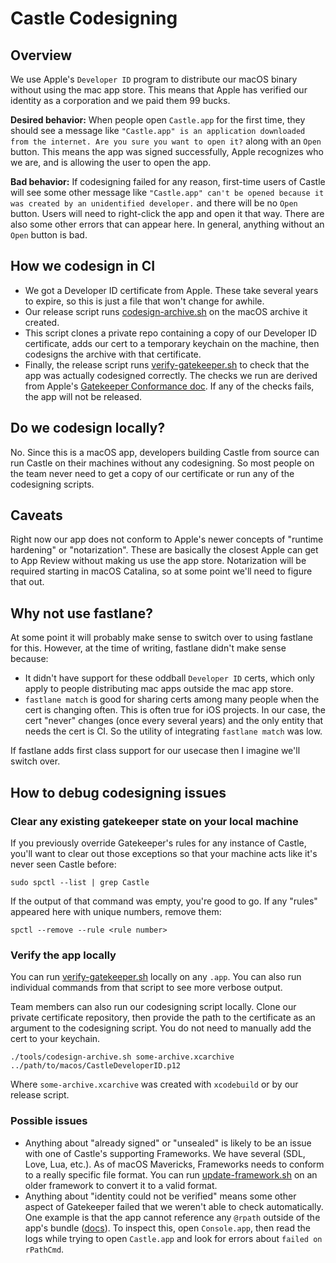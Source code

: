 # Castle Codesigning

## Overview

We use Apple's `Developer ID` program to distribute our macOS binary without using the mac app store. This means that Apple has verified our identity as a corporation and we paid them 99 bucks.

**Desired behavior:** When people open `Castle.app` for the first time, they should see a message like `"Castle.app" is an application downloaded from the internet. Are you sure you want to open it?` along with an `Open` button. This means the app was signed successfully, Apple recognizes who we are, and is allowing the user to open the app.

**Bad behavior:** If codesigning failed for any reason, first-time users of Castle will see some other message like `"Castle.app" can't be opened because it was created by an unidentified developer.` and there will be no `Open` button. Users will need to right-click the app and open it that way. There are also some other errors that can appear here. In general, anything without an `Open` button is bad.

## How we codesign in CI

- We got a Developer ID certificate from Apple. These take several years to expire, so this is just a file that won't change for awhile.
- Our release script runs [codesign-archive.sh](tools/codesign-archive.sh) on the macOS archive it created.
- This script clones a private repo containing a copy of our Developer ID certificate, adds our cert to a temporary keychain on the machine, then codesigns the archive with that certificate.
- Finally, the release script runs [verify-gatekeeper.sh](tools/verify-gatekeeper.sh) to check that the app was actually codesigned correctly. The checks we run are derived from Apple's [Gatekeeper Conformance doc](https://developer.apple.com/library/archive/documentation/Security/Conceptual/CodeSigningGuide/Procedures/Procedures.html#//apple_ref/doc/uid/TP40005929-CH4-TNTAG211). If any of the checks fails, the app will not be released.

## Do we codesign locally?

No. Since this is a macOS app, developers building Castle from source can run Castle on their machines without any codesigning. So most people on the team never need to get a copy of our certificate or run any of the codesigning scripts.

## Caveats

Right now our app does not conform to Apple's newer concepts of "runtime hardening" or "notarization". These are basically the closest Apple can get to App Review without making us use the app store. Notarization will be required starting in macOS Catalina, so at some point we'll need to figure that out.

## Why not use fastlane?

At some point it will probably make sense to switch over to using fastlane for this. However, at the time of writing, fastlane didn't make sense because:

- It didn't have support for these oddball `Developer ID` certs, which only apply to people distributing mac apps outside the mac app store.
- `fastlane match` is good for sharing certs among many people when the cert is changing often. This is often true for iOS projects. In our case, the cert "never" changes (once every several years) and the only entity that needs the cert is CI. So the utility of integrating `fastlane match` was low.

If fastlane adds first class support for our usecase then I imagine we'll switch over.

## How to debug codesigning issues

### Clear any existing gatekeeper state on your local machine

If you previously override Gatekeeper's rules for any instance of Castle, you'll want to clear out those exceptions so that your machine acts like it's never seen Castle before:

```
sudo spctl --list | grep Castle
```

If the output of that command was empty, you're good to go. If any "rules" appeared here with unique numbers, remove them:

```
spctl --remove --rule <rule number>
```

### Verify the app locally

You can run [verify-gatekeeper.sh](tools/verify-gatekeeper.sh) locally on any `.app`. You can also run individual commands from that script to see more verbose output.

Team members can also run our codesigning script locally. Clone our private certificate repository, then provide the path to the certificate as an argument to the codesigning script. You do not need to manually add the cert to your keychain.

```
./tools/codesign-archive.sh some-archive.xcarchive ../path/to/macos/CastleDeveloperID.p12
```

Where `some-archive.xcarchive` was created with `xcodebuild` or by our release script.

### Possible issues

- Anything about "already signed" or "unsealed" is likely to be an issue with one of Castle's supporting Frameworks. We have several (SDL, Love, Lua, etc.). As of macOS Mavericks, Frameworks needs to conform to a really specific file format. You can run [update-framework.sh](tools/update-framework.sh) on an older framework to convert it to a valid format.
- Anything about "identity could not be verified" means some other aspect of Gatekeeper failed that we weren't able to check automatically. One example is that the app cannot reference any `@rpath` outside of the app's bundle ([docs](https://developer.apple.com/library/archive/documentation/Security/Conceptual/CodeSigningGuide/Procedures/Procedures.html#//apple_ref/doc/uid/TP40005929-CH4-TNTAG211)). To inspect this, open `Console.app`, then read the logs while trying to open `Castle.app` and look for errors about `failed on rPathCmd`.
